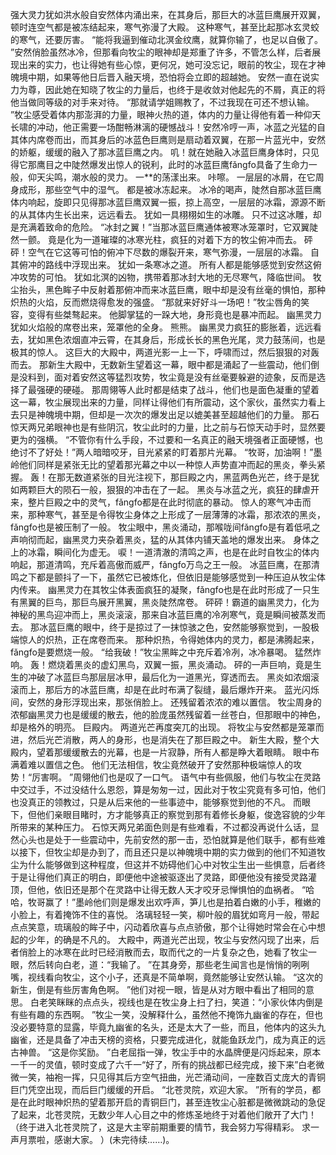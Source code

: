 强大灵力犹如洪水般自安然体内涌出来，在其身后，那巨大的冰蓝巨鹰展开双翼，顿时连空气都是被冻结起来，寒气弥漫了大殿。
这种寒气，甚至比起那冰玄灵蛟的寒气，还要厉害。
“能将我逼到催动北溟金纹鹰，就算你输了，也足以自傲了。
”安然俏脸虽然冰冷，但那看向牧尘的眼神却是郑重了许多，不管怎么样，后者展现出来的实力，也让得她有些心惊，更何况，她可没忘记，眼前的牧尘，现在才神魄境中期，如果等他日后晋入融天境，恐怕将会立即的超越她。
安然一直在说实力为尊，因此她在知晓了牧尘的力量后，也终于是收敛对他起先的不屑，真正的将他当做同等级的对手来对待。
“那就请学姐赐教了，不过我现在可还不想认输。
”牧尘感受着体内那澎湃的力量，眼神火热的道，体内的力量让得他有着一种仰天长啸的冲动，他正需要一场酣畅淋漓的硬憾战斗！安然冷哼一声，冰蓝之光猛的自其体内席卷而出，而其身后的冰蓝色巨鹰则是扇动着双翼，在那一片蓝光中，安然的娇躯，缓缓的融入了那冰蓝巨鹰之内。
叽！就在她融入冰蓝巨鹰身体时，只见得它那鹰目之中陡然爆发出惊人的锐利，此时的冰蓝巨鹰fǎngfo具备了生命力一般，仰天尖鸣，潮水般的灵力。
一**的荡漾出来。
咔嚓。
一层层的冰屑，在它周身成形，那些空气中的湿气。
都是被冰冻起来。
冰冷的喝声，陡然自那冰蓝巨鹰体内响起，旋即只见得那冰蓝巨鹰双翼一振，掠上高空，一层层的冰霜，源源不断的从其体内生长出来，远远看去。
犹如一具栩栩如生的冰雕。
只不过这冰雕，却是充满着致命的危险。
“冰封之翼！”当那冰蓝巨鹰通体被寒冰笼罩时，它双翼陡然一颤。
竟是化为一道璀璨的冰寒光柱，疯狂的对着下方的牧尘俯冲而去。
砰砰！空气在它这等可怕的俯冲下尽数的爆裂开来，寒气弥漫，一层层的冰霜。
自其俯冲的路线中浮现出来。
犹如一条寒冰之道。
所有人都是能够感觉到安然这俯冲攻势的可怕。
犹如北溟的凶物，携带着那冰封大地的无尽寒气，降临世间。
牧尘抬头，黑色眸子中反射着那俯冲而来冰蓝巨鹰，眼中却是没有丝毫的惧怕，那种炽热的火焰，反而燃烧得愈发的强盛。
“那就来好好斗一场吧！”牧尘唇角的笑容，变得有些桀骜起来。
他脚掌猛的一跺大地，身形竟也是暴冲而起。
幽黑灵力犹如火焰般的席卷出来，笼罩他的全身。
熊熊。
幽黑灵力疯狂的膨胀着，远远看去，犹如黑色浓烟直冲云霄，在其身后，形成长长的黑色光尾，灵力鼓荡间，也是极其的惊人。
这巨大的大殿中，两道光影一上一下，呼啸而过，然后狠狠的对轰而去。
那新生大殿中，无数新生望着这一幕，眼中都是涌起了一些震动，他们倒是没料到，面对着安然这等猛烈攻势，牧尘竟是没有丝毫要躲避的迹象，反而是选择了最强硬的硬碰。
那周翎等人此时都是结束了战斗，他们也是面色凝重的望着这一幕，牧尘展现出来的力量，同样让得他们有所震动，这个家伙，虽然实力看上去只是神魄境中期，但却是一次次的爆发出足以媲美甚至超越他们的力量。
那石惊天两兄弟眼神也是有些阴沉，牧尘此时的力量，比之前与石惊天动手时，显然要更为的强横。
“不管你有什么手段，不过要和一名真正的融天境强者正面硬憾，也绝讨不了好处！”两人暗暗咬牙，目光紧紧的盯着那片光幕。
“牧哥，加油啊！”墨岭他们同样是紧张无比的望着那光幕之中以一种惊人声势直冲而起的黑炎，拳头紧握。
轰！在那无数道紧张的目光注视下，那巨殿之内，黑蓝两色光芒，终于是犹如两颗巨大的陨石一般，狠狠的冲击在了一起。
黑炎与冰蓝之光，疯狂的肆虐开来，整片巨殿之中的灵气，fǎngfo都是在此时彻底的暴动。
惊人的寒气冲击而来，那种寒气，甚至是令得牧尘身体之上形成了一层薄薄的冰霜，那浓浓的黑炎，fǎngfo也是被压制了一般。
牧尘眼中，黑炎涌动，那喉咙间fǎngfo是有着低吼之声响彻而起，幽黑灵力夹杂着黑炎，猛的从其体内铺天盖地的爆发出来。
身体之上的冰霜，瞬间化为虚无。
唳！一道清澈的清鸣之声，也是在此时自牧尘的体内响起，那道清鸣，充斥着高傲而威严，fǎngfo万鸟之王一般。
冰蓝巨鹰，在那清鸣之下都是颤抖了一下，虽然它已被炼化，但依旧是能够感觉到一种压迫从牧尘体内传来。
幽黑灵力在其牧尘体表面疯狂的凝聚，fǎngfo也是在此时形成了一只生有黑翼的巨鸟，那巨鸟展开黑翼，黑炎陡然席卷。
砰砰！霸道的幽黑灵力，化为神秘的黑鸟迎冲而上，黑炎滚滚，那来自冰蓝巨鹰的冷冽寒气，竟是瞬间被蒸发而去。
那冰蓝巨鹰的眼中，终于是掠过了一抹惊骇之色，安然能够察觉到，一股极端惊人的炽热，正在席卷而来。
那种炽热，令得她体内的灵力，都是沸腾起来，fǎngfo是要燃烧一般。
“给我破！”牧尘黑眸之中充斥着冷冽，冰冷暴喝。
猛然炸响。
轰！燃烧着黑炎的虚幻黑鸟，双翼一振，黑炎涌动。
砰的一声巨响，竟是生生的冲破了冰蓝巨鸟那层层冰甲，最后化为一道黑光，穿透而去。
黑炎如浓烟滚滚而上，那后方的冰蓝巨鹰，却是在此时布满了裂缝，最后爆炸开来。
蓝光闪烁间，安然的身形浮现出来，那张俏脸上。
还残留着浓浓的难以置信。
牧尘周身的浓郁幽黑灵力也是缓缓的散去，他的脸庞虽然残留着一丝苍白，但那眼中的神色，却是格外的明亮。
巨殿内。
两道光芒再度突兀的出现。
将牧尘与安然都是笼罩而进，然后光芒消散，两人的身形，也是消失在了那巨殿之中。
新生大殿，整个大殿内，望着那缓缓散去的光幕，也是一片寂静，所有人都是睁大着眼睛。
眼中布满着难以置信之色。
他们无法相信，牧尘竟然破开了安然那种极端惊人的攻势！“厉害啊。
”周翎他们也是叹了一口气。
语气中有些佩服，他们与牧尘在灵路中交过手，不过没结什么恩怨，算是匆匆一过，因此对于牧尘究竟有多可怕，他们也没真正的领教过，只是从后来他的一些事迹中，能够察觉到他的不凡。
而眼下，但他们亲眼目睹时，方才能够真正的察觉到那有着修长身躯，俊逸容貌的少年所带来的某种压力。
石惊天两兄弟面色则是有些难看，不过都没再说什么话，显然心头也是处于一些震动中，先前安然的那一击，恐怕就算是他们联手，都有些难以接下，但牧尘却是办到了，而且还只是以神魄境中期的实力做到的他们不知道牧尘为什么能够做到这种程度，但这并不妨碍他们心中对牧尘生出一些惧意，后者终于是让得他们真正的明白，即便他中途被驱逐出了灵路，即便他没有接受灵路灌顶，但他，依旧还是那个在灵路中让得无数人天才咬牙忌惮惧怕的血祸者。
“哈哈，牧哥赢了！”墨岭他们则是爆发出欢呼声，笋儿也是拍着白嫩的小手，稚嫩的小脸上，有着掩饰不住的喜悦。
洛璃轻轻一笑，柳叶般的眉犹如弯月一般，带起点点笑意，琉璃般的眸子中，闪动着欣喜与点点骄傲，那个让得她时常会在心中想起的少年，的确是不凡的。
大殿中，两道光芒出现，牧尘与安然闪现了出来，后者俏脸上的冰寒在此时已经消散而去，取而代之的一片复杂之色，她看了牧尘一眼，然后转向白老，道：“我输了。
”在其身旁，那些老生闻言也是悄悄的咧咧嘴，视线看向牧尘，这个小子，还真是不简单啊，竟然能够让安然认输。
“这次的新生，倒是有些厉害角色啊。
”他们对视一眼，皆是从对方眼中看出了相同的意思。
白老笑眯眯的点点头，视线也是在牧尘身上扫了扫，笑道：“小家伙体内倒是有些有趣的东西啊。
”牧尘一笑，没解释什么，虽然他不掩饰九幽雀的存在，但也没必要特意的显露，毕竟九幽雀的名头，还是太大了一些，而且，他体内的这头九幽雀，还是具备了冲击天榜的资格，只要完成进化，就能鱼跃龙门，成为真正的远古神兽。
“这是你奖励。
”白老屈指一弹，牧尘手中的水晶牌便是闪烁起来，原本一千一的灵值，顿时变成了六千一“好了，所有的挑战都已经完成，接下来”白老微微一笑，袖袍一挥，只见得其后方空气扭曲，光芒涌动间，一座数百丈庞大的青铜巨门凭空出现，而后巨门缓缓的开启。
“北苍灵院，欢迎大家。
”所有的学员，都是在此时眼神炽热的望着那开启的青铜巨门，甚至连牧尘心脏都是微微跳动的急促了起来，北苍灵院，无数少年人心目之中的修炼圣地终于对着他们敞开了大门！（终于进入北苍灵院了，这是大主宰前期重要的情节，我会努力写得精彩。
求一声月票啦，感谢大家。
）(未完待续……)。
